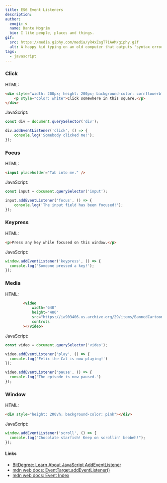 ```yaml
---
title: ES6 Event Listeners
description: 
author:
  emoji: 🌀
  name: Dante Mogrim
  bio: I like people, places and things.
gif:
  src: https://media.giphy.com/media/yR4xZagT71AAM/giphy.gif
  alt: A happy kid typing on an old computer that outputs 'syntax error'.
tags:
  - javascript
---
```


### Click

HTML:
```html
<div style="width: 200px; height: 200px; background-color: cornflowerblue">
	<p style="color: white">Click somewhere in this square.</p>
</div>
```

JavaScript:
```js
const div = document.querySelector('div');

div.addEventListener('click', () => {
	console.log('Somebody clicked me!');
});
```

### Focus

HTML:
```html
<input placeholder="Tab into me." />
```

JavaScript:
```js
const input = document.querySelector('input');

input.addEventListener('focus', () => {
	console.log('The input field has been focused!');
});
```

### Keypress

HTML:
```html
<p>Press any key while focused on this window.</p>
```

JavaScript:
```js
window.addEventListener('keypress', () => {
  console.log('Someone pressed a key!');
});
```

### Media

HTML:
```html
		<video
			width="640"
			height="480"
			src="https://ia903406.us.archive.org/29/items/BannedCartoonsTransLuxFelixTheCatKingOfTheMoonVeryGood/Banned%20Cartoons%20-%20Trans-Lux%20-%20Felix%20The%20Cat%20-%20King%20Of%20The%20Moon%20-%20Very%20Good.mp4"
			controls
		></video>
```

JavaScript:
```js
const video = document.querySelector('video');

video.addEventListener('play', () => {
  console.log('Felix the Cat is now playing!')
});

video.addEventListener('pause', () => {
  console.log('The episode is now paused.')
});
```

### Window

HTML:
```html
<div style="height: 200vh; background-color: pink"></div>
```

JavaScript:
```js
window.addEventListener('scroll', () => {
  console.log("Chocolate starfish! Keep on scrollin' bebbeh!");
});
```

#### Links

- [BitDegree: Learn About JavaScript AddEventListener](https://www.bitdegree.org/learn/javascript-addeventlistener)
- [mdn web docs: EventTarget.addEventListener()](https://developer.mozilla.org/en-US/docs/Web/API/EventTarget/addEventListener)
- [mdn web docs: Event Index](https://developer.mozilla.org/en-US/docs/Web/Events)
